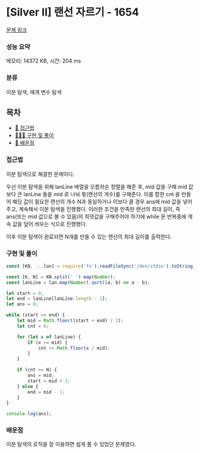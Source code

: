 # [Silver II] 랜선 자르기 - 1654

[문제 링크](https://www.acmicpc.net/problem/1654)

### 성능 요약

메모리: 14372 KB, 시간: 204 ms

### 분류

이분 탐색, 매개 변수 탐색

## 목차

-   [🤔 접근법](#접근법)
-   [👨🏻‍💻 구현 및 풀이](#구현-및-풀이)
-   [🫢 배운점](#배운점)

### 접근법

이분 탐색으로 해결한 문제이다.

우선 이분 탐색을 위해 lanLine 배열을 오름차순 정렬을 해준 후, mid 값을 구해 mid 값 보다 큰 lanLine 들을 mid 로 나눠 몫(랜선의 개수)를 구해준다. 이를 합한 cnt 을 만들어 해당 값이 필요한 랜선의 개수 N과 동일하거나 이보다 클 경우 ans에 mid 값을 넣어주고, 계속해서 이분 탐색을 진행했다. 이러한 조건을 만족한 랜선의 최대 길이, 즉 ans(또는 mid 값으로 볼 수 있음)의 최댓값을 구해주어야 하기에 while 문 반복중에 계속 값을 덮어 씌우는 식으로 진행했다.

이후 이분 탐색이 완료되면 N개를 만들 수 있는 랜선의 최대 길이를 출력한다.

### 구현 및 풀이

```javascript
const [KN, ...lan] = require('fs').readFileSync('/dev/stdin').toString().trim().split('\n');

const [K, N] = KN.split(' ').map(Number);
const lanLine = lan.map(Number).sort((a, b) => a - b);

let start = 0;
let end = lanLine[lanLine.length - 1];
let ans = 0;

while (start <= end) {
    let mid = Math.floor((start + end) / 2);
    let cnt = 0;

    for (let x of lanLine) {
        if (x >= mid) {
            cnt += Math.floor(x / mid);
        }
    }

    if (cnt >= N) {
        ans = mid;
        start = mid + 1;
    } else {
        end = mid - 1;
    }
}

console.log(ans);
```

### 배운점

이분 탐색의 로직을 잘 이용하면 쉽게 풀 수 있었던 문제였다.
